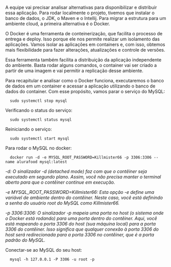 A equipe vai precisar analisar alternativas para disponibilizar e distribuir essa aplicação. 
Para rodar localmente o projeto, tivemos que instalar o banco de dados, o JDK, o Maven e o Intellij. 
Para migrar a estrutura para um ambiente cloud, a primeira alternativa é o Docker.

O Docker é uma ferramenta de conteinerização, que facilita o processo de entrega e deploy. 
Isso porque ele nos permite realizar um isolamento das aplicações. Vamos isolar as aplicações em containers e, 
com isso, obtemos mais flexibilidade para fazer alterações, atualizações e controle de versões.

Essa ferramenta também facilita a distribuição da aplicação independente do ambiente. 
Basta rodar alguns comandos, o container vai ser criado a partir de uma imagem e vai permitir a replicação desse ambiente.

Para recapitular e analisar como o Docker funciona, executaremos o banco de dados em um container e acessar a aplicação utilizando
o banco de dados do container. Com esse propósito, vamos parar o serviço do MySQL:

      sudo systemctl stop mysql

Verificando o status do serviço:

      sudo systemctl status mysql

Reiniciando o serviço:

      sudo systemctl start mysql

Para rodar o MySQL no docker:

      docker run -d -e MYSQL_ROOT_PASSWORD=Killmister66 -p 3306:3306 --name alurafood mysql:latest

_-d: O sinalizador -d (detached mode) faz com que o contêiner seja executado em segundo plano. 
Assim, você não precisa manter o terminal aberto para que o contêiner continue em execução._

_-e MYSQL_ROOT_PASSWORD=Killmister66: Esta opção -e define uma variável de ambiente dentro do contêiner.
Neste caso, você está definindo a senha do usuário root do MySQL como Killmister66._
 
_-p 3306:3306: O sinalizador -p mapeia uma porta no host (o sistema onde o Docker está rodando) para uma porta dentro do contêiner. 
Aqui, você está mapeando a porta 3306 do host (sua máquina local) para a porta 3306 do contêiner. 
Isso significa que qualquer conexão à porta 3306 do host será redirecionada para a porta 3306 no contêiner, que é a porta padrão do MySQL._



Conectar-se ao MySQL do seu host:

      mysql -h 127.0.0.1 -P 3306 -u root -p




